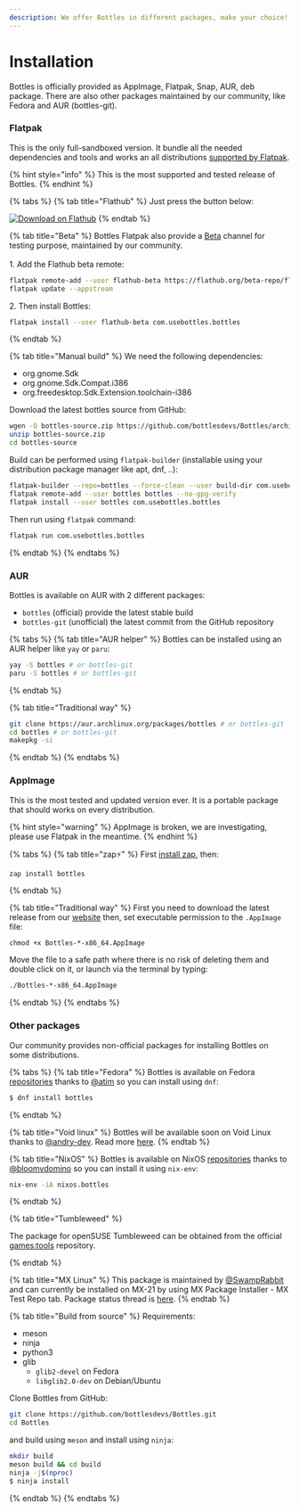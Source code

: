 ```yaml
---
description: We offer Bottles in different packages, make your choice!
---
```


# Installation

Bottles is officially provided as AppImage, Flatpak, Snap, AUR, deb package. There are also other packages maintained by our community, like Fedora and AUR (bottles-git).

### Flatpak

This is the only full-sandboxed version. It bundle all the needed dependencies and tools and works an all distributions [supported by Flatpak](https://flatpak.org/setup/).

{% hint style="info" %}
This is the most supported and tested release of Bottles.
{% endhint %}

{% tabs %}
{% tab title="Flathub" %}
Just press the button below:

[![Download on Flathub](https://flathub.org/assets/badges/flathub-badge-en.png)](https://flathub.org/apps/details/com.usebottles.bottles)
{% endtab %}

{% tab title="Beta" %}
Bottles Flatpak also provide a [Beta](https://github.com/flathub/com.usebottles.bottles/tree/beta) channel for testing purpose, maintained by our community.\
\
1\. Add the Flathub beta remote:

```bash
flatpak remote-add --user flathub-beta https://flathub.org/beta-repo/flathub-beta.flatpakrepo
flatpak update --appstream
```

2\. Then install Bottles:

```bash
flatpak install --user flathub-beta com.usebottles.bottles
```
{% endtab %}

{% tab title="Manual build" %}
We need the following dependencies:

* org.gnome.Sdk
* org.gnome.Sdk.Compat.i386
* org.freedesktop.Sdk.Extension.toolchain-i386

Download the latest bottles source from GitHub:

```bash
wgen -O bottles-source.zip https://github.com/bottlesdevs/Bottles/archive/master.zip
unzip bottles-source.zip
cd bottles-source
```

Build can be performed using `flatpak-builder` (installable using your distribution package manager like apt, dnf, ..):

```bash
flatpak-builder --repo=bottles --force-clean --user build-dir com.usebottles.bottles.yml
flatpak remote-add --user bottles bottles --no-gpg-verify
flatpak install --user bottles com.usebottles.bottles
```

Then run using `flatpak` command:

```bash
flatpak run com.usebottles.bottles
```
{% endtab %}
{% endtabs %}

### AUR

Bottles is available on AUR with 2 different packages:

* `bottles` (official) provide the latest stable build
* `bottles-git` (unofficial) the latest commit from the GitHub repository

{% tabs %}
{% tab title="AUR helper" %}
Bottles can be installed using an AUR helper like `yay` or `paru`:

```bash
yay -S bottles # or bottles-git
paru -S bottles # or bottles-git
```
{% endtab %}

{% tab title="Traditional way" %}
```bash
git clone https://aur.archlinux.org/packages/bottles # or bottles-git
cd bottles # or bottles-git
makepkg -si
```
{% endtab %}
{% endtabs %}

### AppImage

This is the most tested and updated version ever. It is a portable package that should works on every distribution.

{% hint style="warning" %}
AppImage is broken, we are investigating, please use Flatpak in the meantime.
{% endhint %}

{% tabs %}
{% tab title="zap⚡" %}
First [install zap](https://github.com/srevinsaju/zap#getting-started-), then:

```bash
zap install bottles
```
{% endtab %}

{% tab title="Traditional way" %}
First you need to download the latest release from our [website](https://usebottles.com/download) then, set executable permission to the `.AppImage` file:

```
chmod +x Bottles-*-x86_64.AppImage
```

Move the file to a safe path where there is no risk of deleting them and double click on it, or launch via the terminal by typing:

```bash
./Bottles-*-x86_64.AppImage
```
{% endtab %}
{% endtabs %}

### Other packages

Our community provides non-official packages for installing Bottles on some distributions.

{% tabs %}
{% tab title="Fedora" %}
Bottles is available on Fedora [repositories](https://src.fedoraproject.org/rpms/bottles) thanks to [@atim](https://src.fedoraproject.org/user/atim) so you can install using `dnf`:

```bash
$ dnf install bottles
```
{% endtab %}

{% tab title="Void linux" %}
Bottles will be available soon on Void Linux thanks to [@andry-dev](https://github.com/andry-dev). Read more [here](https://github.com/void-linux/void-packages/pull/27066).
{% endtab %}

{% tab title="NixOS" %}
Bottles is available on NixOS [repositories](https://search.nixos.org/packages?channel=21.05\&show=bottles\&from=0\&size=50\&sort=relevance\&type=packages\&query=bottles) thanks to [@bloomvdomino](https://github.com/bloomvdomino) so you can install it using `nix-env`:

```bash
nix-env -iA nixos.bottles
```
{% endtab %}

{% tab title="Tumbleweed" %}

The package for openSUSE Tumbleweed can be obtained from the official [games:tools](https://software.opensuse.org/download.html?project=games%3Atools&package=bottles) repository.

{% endtab %}

{% tab title="MX Linux" %}
This package is maintained by [@SwampRabbit](https://github.com/SwampRabbit) and can currently be installed on MX-21 by using MX Package Installer - MX Test Repo tab.  Package status thread is [here](https://forum.mxlinux.org/viewtopic.php?t=68038).
{% endtab %}

{% tab title="Build from source" %}
Requirements:

* meson
* ninja
* python3
* glib
  * `glib2-devel` on Fedora
  * `libglib2.0-dev` on Debian/Ubuntu

Clone Bottles from GitHub:

```bash
git clone https://github.com/bottlesdevs/Bottles.git
cd Bottles
```

and build using `meson` and install using `ninja`:

```bash
mkdir build
meson build && cd build
ninja -j$(nproc)
$ ninja install
```
{% endtab %}
{% endtabs %}
